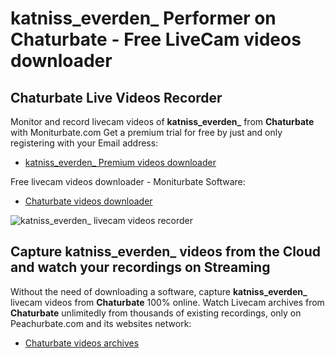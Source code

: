 # katniss_everden_ Performer on Chaturbate - Free LiveCam videos downloader

## Chaturbate Live Videos Recorder

Monitor and record livecam videos of **katniss_everden_** from **Chaturbate** with Moniturbate.com
Get a premium trial for free by just and only registering with your Email address:
* [katniss_everden_ Premium videos downloader](https://moniturbate.com/request-demo-licence-key.html)

Free livecam videos downloader - Moniturbate Software:
* [Chaturbate videos downloader](https://moniturbate.com/moniturbate-download-software.html)

![katniss_everden_ livecam videos recorder](https://peachurnet.com/templates/moniturbate-software.png)


## Capture katniss_everden_ videos from the Cloud and watch your recordings on Streaming

Without the need of downloading a software, capture **katniss_everden_** livecam videos from **Chaturbate** 100% online.
Watch Livecam archives from **Chaturbate** unlimitedly from thousands of existing recordings, only on Peachurbate.com and its websites network:
* [Chaturbate videos archives](https://peachurnet.com/)